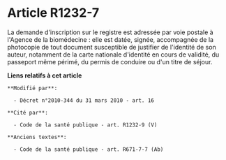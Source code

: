# Article R1232-7

La demande d'inscription sur le registre est adressée par voie postale à l'Agence de la biomédecine : elle est datée, signée,
accompagnée de la photocopie de tout document susceptible de justifier de l'identité de son auteur, notamment de la carte
nationale d'identité en cours de validité, du passeport même périmé, du permis de conduire ou d'un titre de séjour.

**Liens relatifs à cet article**

	**Modifié par**:

	  - Décret n°2010-344 du 31 mars 2010 - art. 16

	**Cité par**:

	  - Code de la santé publique - art. R1232-9 (V)

	**Anciens textes**:

	  - Code de la santé publique - art. R671-7-7 (Ab)
